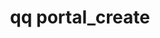 ---
category: portal
command: portal_create
optional_options:
- alternate: []
  help: The full path to the directory that serves as the spoke portal root directory.
    Qumulo Core creates this directory for you automatically. If this directory exists
    already, the system outputs an error.
  name: --spoke-root
  required: true
- alternate:
  - --hub-address
  help: The IP address of a node in the remote cluster
  name: -a
  required: true
- alternate:
  - --hub-port
  help: The TCP port for portal activity on the remote cluster (3713 by default)
  name: -p
  required: false
- alternate: []
  help: Full path to the prospective directory that will serve as the hub portal root
    directory
  name: --hub-root
  required: true
- alternate:
  - --json
  help: Pretty-print JSON
  name: -j
  required: false
permalink: /qq-cli-command-guide/portal/portal_create.html
positional_options: []
sidebar: qq_cli_command_reference_sidebar
summary: This section explains how to use the <code>qq portal_create</code> command.
synopsis: Create a spoke portal and propose a hub portal relationship on another cluster
title: qq portal_create
usage: qq portal_create [-h] --spoke-root SPOKE_ROOT -a HUB_ADDRESS [-p HUB_PORT]
  --hub-root HUB_ROOT [-j]
zendesk_source: qq CLI Command Guide

---